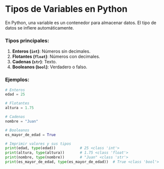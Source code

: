 # Tipos de Variables en Python

En Python, una variable es un contenedor para almacenar datos. El tipo de datos se infiere automáticamente.

### Tipos principales:
1. **Enteros (`int`)**: Números sin decimales.
2. **Flotantes (`float`)**: Números con decimales.
3. **Cadenas (`str`)**: Texto.
4. **Booleanos (`bool`)**: Verdadero o falso.

### Ejemplos:
```python
# Enteros
edad = 25

# Flotantes
altura = 1.75

# Cadenas
nombre = "Juan"

# Booleanos
es_mayor_de_edad = True

# Imprimir valores y sus tipos
print(edad, type(edad))           # 25 <class 'int'>
print(altura, type(altura))       # 1.75 <class 'float'>
print(nombre, type(nombre))       # "Juan" <class 'str'>
print(es_mayor_de_edad, type(es_mayor_de_edad))  # True <class 'bool'>
